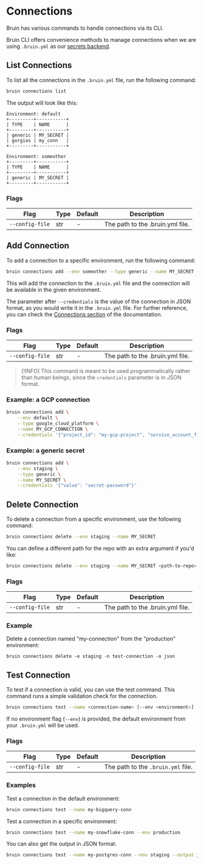 # Connections

Bruin has various commands to handle connections via its CLI. 

Bruin CLI offers convenience methods to manage connections when we are using `.bruin.yml` as our [secrets backend](../secrets/overview.md).

## List Connections

To list all the connections in the `.bruin.yml` file, run the following command:

```bash
bruin connections list
```

The output will look like this:
```
Environment: default
+---------+-----------+
| TYPE    | NAME      |
+---------+-----------+
| generic | MY_SECRET |
| gorgias | my_conn   |
+---------+-----------+

Environment: someother
+---------+-----------+
| TYPE    | NAME      |
+---------+-----------+
| generic | MY_SECRET |
+---------+-----------+
```


### Flags

| Flag | Type | Default | Description |
|------|------|---------|-------------|
| `--config-file` | str | - | The path to the .bruin.yml file. |

## Add Connection

To add a connection to a specific environment, run the following command:

```bash
bruin connections add --env someother --type generic --name MY_SECRET --credentials '{"value": "someothersecret"}'
```

This will add the connection to the `.bruin.yml` file and the connection will be available in the given environment.

The parameter after `--credentials` is the value of the connection in JSON format, as you would write it in the `.bruin.yml` file. For further reference, you can check the [Connections section](../getting-started/concepts.md#connection) of the documentation.

### Flags

| Flag | Type | Default | Description |
|------|------|---------|-------------|
| `--config-file` | str | - | The path to the .bruin.yml file. |



> [!INFO]
> This command is meant to be used programmatically rather than human beings, since the `credentials` parameter is in JSON format.

### Example: a GCP connection
```bash
bruin connections add \
    --env default \
    --type google_cloud_platform \
    --name MY_GCP_CONNECTION \
    --credentials '{"project_id": "my-gcp-project", "service_account_file": "path/to/service/account/file.json"}'
```

### Example: a generic secret
```bash
bruin connections add \
    --env staging \
    --type generic \
    --name MY_SECRET \
    --credentials '{"value": "secret-password"}'
```


## Delete Connection

To delete a connection from a specific environment, use the following command:

```bash
bruin connections delete --env staging --name MY_SECRET
```

You can define a different path for the repo with an extra argument if you'd like:

```bash
bruin connections delete --env staging --name MY_SECRET <path-to-repo>
```

### Flags

| Flag | Type | Default | Description |
|------|------|---------|-------------|
| `--config-file` | str | - | The path to the .bruin.yml file. |



### Example

Delete a connection named "my-connection" from the "production" environment:
```
bruin connections delete -e staging -n test-connection -o json
```

## Test Connection
To test if a connection is valid, you can use the test command. 
This command runs a simple validation check for the connection.

```bash
bruin connections test --name <connection-name> [--env <environment>]
```

If no environment flag (`--env`) is provided, the default environment from your `.bruin.yml` will be used.

### Flags

| Flag | Type | Default | Description |
|------|------|---------|-------------|
| `--config-file` | str | - | The path to the `.bruin.yml` file. |


### Examples

Test a connection in the default environment:
```bash
bruin connections test --name my-bigquery-conn
```

Test a connection in a specific environment:
```bash
bruin connections test --name my-snowflake-conn --env production
```

You can also get the output in JSON format:
```bash
bruin connections test --name my-postgres-conn --env staging --output json
```
